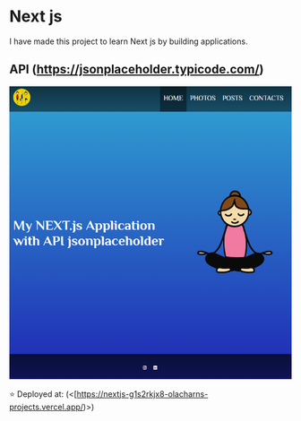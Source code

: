 # Next js

I have made this project to learn Next js by building applications.
## API (<https://jsonplaceholder.typicode.com/>)

![Next js](https://github.com/OlaCharn/nextjs/blob/main/public/screenshot.png?raw=true)

⭐ Deployed at: (<[https://nextjs-g1s2rkjx8-olacharns-projects.vercel.app/)>)
